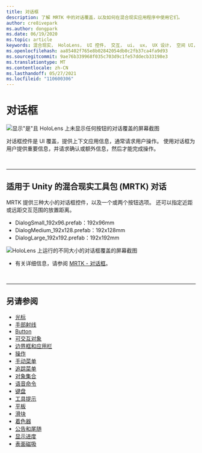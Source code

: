 ```yaml
---
title: 对话框
description: 了解 MRTK 中的对话覆盖，以及如何在混合现实应用程序中使用它们。
author: cre8ivepark
ms.author: dongpark
ms.date: 06/19/2020
ms.topic: article
keywords: 混合现实， HoloLens， UI 控件， 交互， ui， ux， UX 设计， 空间 UI， 空间交互， 3D UI， 3D UX， 混合现实头戴显示设备， Windows 混合现实头戴显示设备， 虚拟现实头戴显示设备， HoloLens， MRTK， 混合现实工具包
ms.openlocfilehash: aa85402f765e8b02842054db0c2fb37ca4fa9d93
ms.sourcegitcommit: 9ae76b339968f035c703d9c1fe57ddecb33198e3
ms.translationtype: MT
ms.contentlocale: zh-CN
ms.lasthandoff: 05/27/2021
ms.locfileid: "110600306"
---
```

# <a name="dialog"></a>对话框

![显示"是"且 HoloLens 上未显示任何按钮的对话覆盖的屏幕截图](images/MRTK_UX_Dialog.jpg)

对话框控件是 UI 覆盖，提供上下文应用信息，通常请求用户操作。 使用对话框为用户提供重要信息，并请求确认或额外信息，然后才能完成操作。

<br>

---

## <a name="dialog-in-mrtk-mixed-reality-toolkit-for-unity"></a>适用于 Unity 的混合现实工具包 (MRTK) 对话
MRTK 提供三种大小的对话框控件，以及一个或两个按钮选项。 还可以指定近距或远距交互范围的放置距离。 

- DialogSmall_192x96.prefab：192x96mm
- DialogMedium_192x128.prefab：192x128mm
- DialogLarge_192x192.prefab：192x192mm

![HoloLens 上运行的不同大小的对话框覆盖的屏幕截图](images/MRTK_UX_Dialog_Types.jpg)


* 有关详细信息，请参阅 [MRTK - 对话框](/windows/mixed-reality/mrtk-unity/features/ux-building-blocks/dialog)。

<br>

---

## <a name="see-also"></a>另请参阅

* [光标](cursors.md)
* [手部射线](point-and-commit.md)
* [Button](button.md)
* [可交互对象](interactable-object.md)
* [边界框和应用栏](app-bar-and-bounding-box.md)
* [操作](direct-manipulation.md)
* [手动菜单](hand-menu.md)
* [追踪菜单](near-menu.md)
* [对象集合](object-collection.md)
* [语音命令](voice-input.md)
* [键盘](keyboard.md)
* [工具提示](tooltip.md)
* [平板](slate.md)
* [滑块](slider.md)
* [着色器](shader.md)
* [公告和尾随](billboarding-and-tag-along.md)
* [显示进度](progress.md)
* [表面磁吸](surface-magnetism.md)